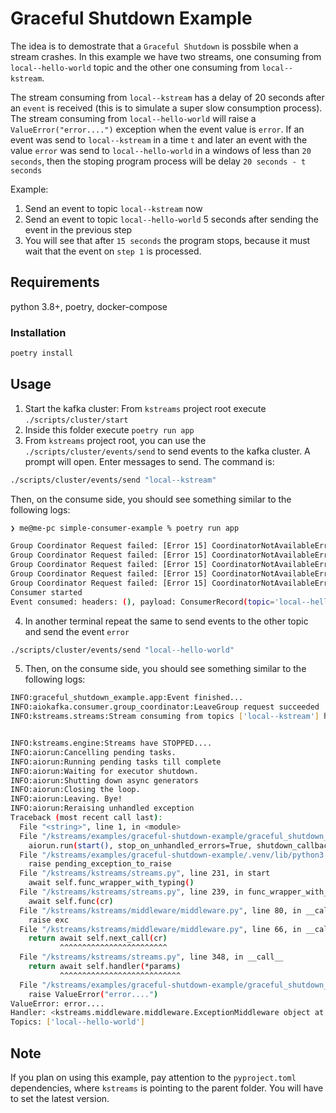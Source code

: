 # Graceful Shutdown Example

The idea is to demostrate that a `Graceful Shutdown` is possbile when a stream crashes. In this example we have two streams, one consuming from `local--hello-world`
topic and the other one consuming from `local--kstream`.

The stream consuming from `local--kstream` has a delay of 20 seconds after an `event` is received (this is to simulate a super slow consumption process).
The stream consuming from `local--hello-world` will raise a `ValueError("error....")` exception when the event value is `error`.
If an event was send to `local--kstream` in a time `t` and later an event with the value `error` was send to `local--hello-world` in a windows of less than `20 seconds`, then the stoping program process will be delay `20 seconds - t seconds`

Example:

1. Send an event to topic `local--kstream` now
2. Send an event to topic `local--hello-world` 5 seconds after sending the event in the previous step
3. You will see that after `15 seconds` the program stops, because it must wait that the event on `step 1` is processed.

## Requirements

python 3.8+, poetry, docker-compose

### Installation

```bash
poetry install
```

## Usage

1. Start the kafka cluster: From `kstreams` project root execute `./scripts/cluster/start`
2. Inside this folder execute `poetry run app`
3. From `kstreams` project root, you can use the `./scripts/cluster/events/send` to send events to the kafka cluster. A prompt will open. Enter messages to send. The command is:
```bash
./scripts/cluster/events/send "local--kstream"
```
Then, on the consume side, you should see something similar to the following logs:

```bash
❯ me@me-pc simple-consumer-example % poetry run app

Group Coordinator Request failed: [Error 15] CoordinatorNotAvailableError
Group Coordinator Request failed: [Error 15] CoordinatorNotAvailableError
Group Coordinator Request failed: [Error 15] CoordinatorNotAvailableError
Group Coordinator Request failed: [Error 15] CoordinatorNotAvailableError
Group Coordinator Request failed: [Error 15] CoordinatorNotAvailableError
Consumer started
Event consumed: headers: (), payload: ConsumerRecord(topic='local--hello-world', partition=0, offset=0, timestamp=1660733921761, timestamp_type=0, key=None, value=b'boo', checksum=None, serialized_key_size=-1, serialized_value_size=3, headers=())
```
4. In another terminal repeat the same to send events to the other topic and send the event `error`
```bash
./scripts/cluster/events/send "local--hello-world"
```
5. Then, on the consume side, you should see something similar to the following logs:
```bash
INFO:graceful_shutdown_example.app:Event finished...
INFO:aiokafka.consumer.group_coordinator:LeaveGroup request succeeded
INFO:kstreams.streams:Stream consuming from topics ['local--kstream'] has stopped!!! 


INFO:kstreams.engine:Streams have STOPPED....
INFO:aiorun:Cancelling pending tasks.
INFO:aiorun:Running pending tasks till complete
INFO:aiorun:Waiting for executor shutdown.
INFO:aiorun:Shutting down async generators
INFO:aiorun:Closing the loop.
INFO:aiorun:Leaving. Bye!
INFO:aiorun:Reraising unhandled exception
Traceback (most recent call last):
  File "<string>", line 1, in <module>
  File "/kstreams/examples/graceful-shutdown-example/graceful_shutdown_example/app.py", line 38, in main
    aiorun.run(start(), stop_on_unhandled_errors=True, shutdown_callback=stop)
  File "/kstreams/examples/graceful-shutdown-example/.venv/lib/python3.12/site-packages/aiorun.py", line 370, in run
    raise pending_exception_to_raise
  File "/kstreams/kstreams/streams.py", line 231, in start
    await self.func_wrapper_with_typing()
  File "/kstreams/kstreams/streams.py", line 239, in func_wrapper_with_typing
    await self.func(cr)
  File "/kstreams/kstreams/middleware/middleware.py", line 80, in __call__
    raise exc
  File "/kstreams/kstreams/middleware/middleware.py", line 66, in __call__
    return await self.next_call(cr)
           ^^^^^^^^^^^^^^^^^^^^^^^^
  File "/kstreams/kstreams/streams.py", line 348, in __call__
    return await self.handler(*params)
           ^^^^^^^^^^^^^^^^^^^^^^^^^^^
  File "/kstreams/examples/graceful-shutdown-example/graceful_shutdown_example/app.py", line 18, in consume
    raise ValueError("error....")
ValueError: error....
Handler: <kstreams.middleware.middleware.ExceptionMiddleware object at 0x10361dd00>
Topics: ['local--hello-world']
```

## Note

If you plan on using this example, pay attention to the `pyproject.toml` dependencies, where
`kstreams` is pointing to the parent folder. You will have to set the latest version.
